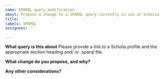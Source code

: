 ```yaml
---
name: SPARQL query modification
about: Propose a change to a SPARQL query currently in use at Scholia
title: ''
labels: SPARQL
assignees: ''

---
```


**What query is this about**
Please provide a link to a Scholia profile and the appropriate section heading and/ or .sparql file.

**What change do you propose, and why?**

**Any other considerations?**
